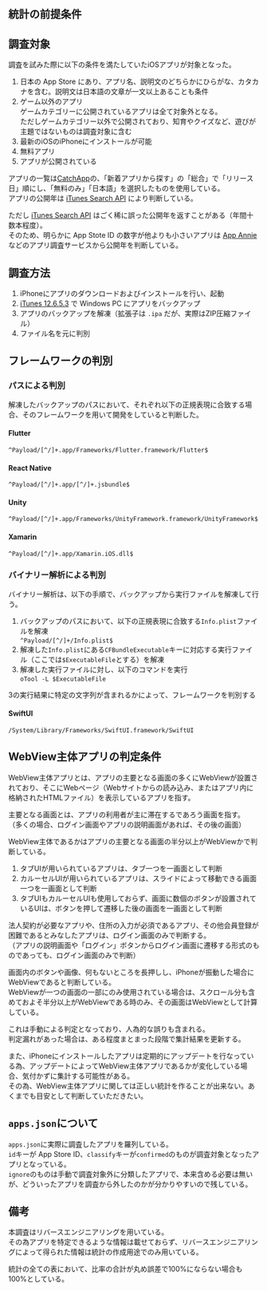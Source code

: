 統計の前提条件
----

## 調査対象
調査を試みた際に以下の条件を満たしていたiOSアプリが対象となった。

1. 日本の App Store にあり、アプリ名、説明文のどちらかにひらがな、カタカナを含む。説明文は日本語の文章が一文以上あることも条件
2. ゲーム以外のアプリ  
ゲームカテゴリーに公開されているアプリは全て対象外となる。  
ただしゲームカテゴリー以外で公開されており、知育やクイズなど、遊びが主題ではないものは調査対象に含む
3. 最新のiOSのiPhoneにインストールが可能
4. 無料アプリ
5. アプリが公開されている

アプリの一覧は[CatchApp](https://catchapp.net)の、「新着アプリから探す」の「総合」で「リリース日」順にし、「無料のみ」「日本語」を選択したものを使用している。  
アプリの公開年は [iTunes Search API](https://developer.apple.com/library/archive/documentation/AudioVideo/Conceptual/iTuneSearchAPI/index.html) により判断している。

ただし [iTunes Search API](https://developer.apple.com/library/archive/documentation/AudioVideo/Conceptual/iTuneSearchAPI/index.html) はごく稀に誤った公開年を返すことがある（年間十数本程度）。  
そのため、明らかに App Stote ID の数字が他よりも小さいアプリは [App Annie](https://www.appannie.com/jp/) などのアプリ調査サービスから公開年を判断している。

## 調査方法
1. iPhoneにアプリのダウンロードおよびインストールを行い、起動
2. [iTunes 12.6.5.3](https://support.apple.com/en-us/HT208079) で Windows PC にアプリをバックアップ
3. アプリのバックアップを解凍（拡張子は `.ipa` だが、実際はZIP圧縮ファイル）
4. ファイル名を元に判別

## フレームワークの判別
### パスによる判別
解凍したバックアップのパスにおいて、それぞれ以下の正規表現に合致する場合、そのフレームワークを用いて開発をしていると判断した。

#### Flutter
`^Payload/[^/]+.app/Frameworks/Flutter.framework/Flutter$`

#### React Native
`^Payload/[^/]+.app/[^/]+.jsbundle$`

#### Unity
`^Payload/[^/]+.app/Frameworks/UnityFramework.framework/UnityFramework$`

#### Xamarin
`^Payload/[^/]+.app/Xamarin.iOS.dll$`

### バイナリー解析による判別
バイナリー解析は、以下の手順で、バックアップから実行ファイルを解凍して行う。
1. バックアップのパスにおいて、以下の正規表現に合致する`Info.plist`ファイルを解凍  
  `^Payload/[^/]+/Info.plist$`
2. 解凍した`Info.plist`にある`CFBundleExecutable`キーに対応する実行ファイル（ここでは`$ExecutableFile`とする）を解凍
3. 解凍した実行ファイルに対し、以下のコマンドを実行  
  `oTool -L $ExecutableFile`

3の実行結果に特定の文字列が含まれるかによって、フレームワークを判別する

#### SwiftUI
`/System/Library/Frameworks/SwiftUI.framework/SwiftUI`

## WebView主体アプリの判定条件
WebView主体アプリとは、アプリの主要となる画面の多くにWebViewが設置されており、そこにWebページ（Webサイトからの読み込み、またはアプリ内に格納されたHTMLファイル）を表示しているアプリを指す。

主要となる画面とは、アプリの利用者が主に滞在するであろう画面を指す。  
（多くの場合、ログイン画面やアプリの説明画面があれば、その後の画面）

WebView主体であるかはアプリの主要となる画面の半分以上がWebViewかで判断している。  
1. タブUIが用いられているアプリは、タブ一つを一画面として判断
2. カルーセルUIが用いられているアプリは、スライドによって移動できる画面一つを一画面として判断
3. タブUIもカルーセルUIも使用しておらず、画面に数個のボタンが設置されているUIは、ボタンを押して遷移した後の画面を一画面として判断

法人契約が必要なアプリや、住所の入力が必須であるアプリ、その他会員登録が困難であるとみなしたアプリは、ログイン画面のみで判断する。  
（アプリの説明画面や「ログイン」ボタンからログイン画面に遷移する形式のものであっても、ログイン画面のみで判断）

画面内のボタンや画像、何もないところを長押しし、iPhoneが振動した場合にWebViewであると判断している。  
WebViewが一つの画面の一部にのみ使用されている場合は、スクロール分も含めておよそ半分以上がWebViewである時のみ、その画面はWebViewとして計算している。

これは手動による判定となっており、人為的な誤りも含まれる。  
判定漏れがあった場合は、ある程度まとまった段階で集計結果を更新する。

また、iPhoneにインストールしたアプリは定期的にアップデートを行なっている為、アップデートによってWebView主体アプリであるかが変化している場合、気付かずに集計する可能性がある。  
その為、WebView主体アプリに関しては正しい統計を作ることが出来ない。あくまでも目安として判断していただきたい。

## `apps.json`について

`apps.json`に実際に調査したアプリを羅列している。  
`id`キーが App Store ID、`classify`キーが`confirmed`のものが調査対象となったアプリとなっている。  
`ignore`のものは手動で調査対象外に分類したアプリで、本来含める必要は無いが、どういったアプリを調査から外したのかが分かりやすいので残している。

## 備考
本調査はリバースエンジニアリングを用いている。  
その為アプリを特定できるような情報は載せておらず、リバースエンジニアリングによって得られた情報は統計の作成用途でのみ用いている。

統計の全ての表において、比率の合計が丸め誤差で100%にならない場合も100%としている。